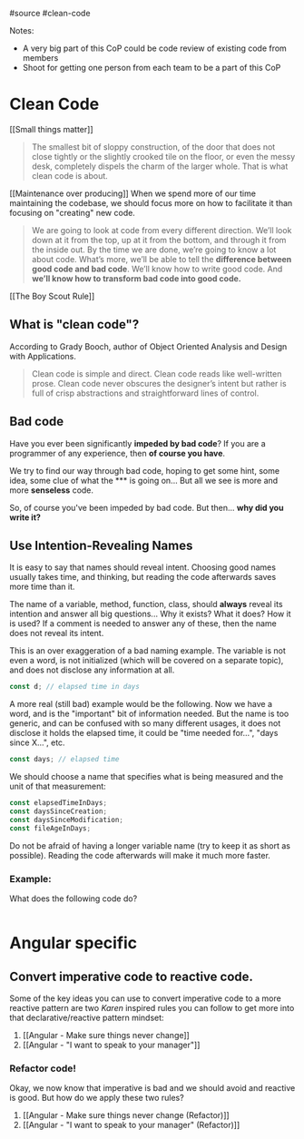 #source #clean-code

Notes:
* A very big part of this CoP could be code review of existing code from members
* Shoot for getting one person from each team to be a part of this CoP

# Clean Code

[[Small things matter]]

> The smallest bit of sloppy construction, of the door that does not close tightly or the slightly crooked tile on the floor, or even the messy desk, completely dispels the charm of the larger whole. That is what clean code is about.

[[Maintenance over producing]]
When we spend more of our time maintaining the codebase, we should focus more on how to facilitate it than focusing on "creating" new code. 

>We are going to look at code from every different direction. We’ll look down at it from the top, up at it from the bottom, and through it from the inside out. By the time we are done, we’re going to know a lot about code. What’s more, we’ll be able to tell the **difference between good code and bad code**. We’ll know how to write good code. And **we’ll know how to transform bad code into good code.**

[[The Boy Scout Rule]]

## What is "clean code"?

According to Grady Booch, author of Object Oriented Analysis and Design with Applications. 

>Clean code is simple and direct. Clean code reads like well-written prose. Clean code never obscures the designer’s intent but rather is full of crisp abstractions and straightforward lines of control.

## Bad code
Have you ever been significantly **impeded by bad code**? If you are a programmer of any experience, then **of course you have**. 

We try to find our way through bad code, hoping to get some hint, some idea, some clue of what the *** is going on... But all we see is more and more **senseless** code.

So, of course you've been impeded by bad code. But then... **why did you write it?**

## Use Intention-Revealing Names
It is easy to say that names should reveal intent. Choosing good names usually takes time, and thinking, but reading the code afterwards saves more time than it.

The name of a variable, method, function, class, should **always** reveal its intention and answer all big questions... Why it exists? What it does? How it is used? If a comment is needed to answer any of these, then the name does not reveal its intent.

This is an over exaggeration of a bad naming example. The variable is not even a word, is not initialized (which will be covered on a separate topic), and does not disclose any information at all.

```typescript
const d; // elapsed time in days
```

A more real (still bad) example would be the following. Now we have a word, and is the "important" bit of information needed. But the name is too generic, and can be confused with so many different usages, it does not disclose it holds the elapsed time, it could be "time needed for...", "days since X...", etc.

```typescript
const days; // elapsed time
```

We should choose a name that specifies what is being measured and the unit of that measurement:

```typescript
const elapsedTimeInDays;
const daysSinceCreation;
const daysSinceModification;
const fileAgeInDays;
```

Do not be afraid of having a longer variable name (try to keep it as short as possible). Reading the code afterwards will make it much more faster.

### Example:
What does the following code do?

```typescript

```

# Angular specific
 
## Convert **imperative** code to **reactive** code.

Some of the key ideas you can use to convert imperative code to a more reactive pattern are two *Karen* inspired rules you can follow to get more into that declarative/reactive pattern mindset:

1. [[Angular - Make sure things never change]]
2. [[Angular - "I want to speak to your manager"]]
### Refactor code!
Okay, we now know that imperative is bad and we should avoid and reactive is good. But how do we apply these two rules?

1. [[Angular - Make sure things never change (Refactor)]]
2. [[Angular - "I want to speak to your manager" (Refactor)]]
